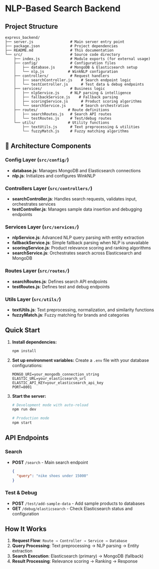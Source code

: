 # NLP-Based Search Backend 


## Project Structure

```
express_backend/
├── server.js                 # Main server entry point
├── package.json              # Project dependencies
├── README.md                 # This documentation
└── src/                      # Source code directory
    ├── index.js              # Module exports (for external usage)
    ├── config/               # Configuration files
    │   ├── database.js       # MongoDB & Elasticsearch setup
    │   └── nlp.js           # WinkNLP configuration
    ├── controllers/          # Request handlers
    │   ├── searchController.js    # Search endpoint logic
    │   └── testController.js      # Test data & debug endpoints
    ├── services/             # Business logic
    │   ├── nlpService.js     # NLP parsing & intelligence
    │   ├── fallbackService.js    # Fallback parsing
    │   ├── scoringService.js      # Product scoring algorithms
    │   └── searchService.js       # Search orchestration
    ├── routes/              # Route definitions
    │   ├── searchRoutes.js   # Search API routes
    │   └── testRoutes.js     # Test/debug routes
    └── utils/               # Utility functions
        ├── textUtils.js      # Text preprocessing & utilities
        └── fuzzyMatch.js     # Fuzzy matching algorithms
```

## 🔧 Architecture Components

### **Config Layer** (`src/config/`)
- **database.js**: Manages MongoDB and Elasticsearch connections
- **nlp.js**: Initializes and configures WinkNLP

### **Controllers Layer** (`src/controllers/`)
- **searchController.js**: Handles search requests, validates input, orchestrates services
- **testController.js**: Manages sample data insertion and debugging endpoints

### **Services Layer** (`src/services/`)
- **nlpService.js**: Advanced NLP query parsing with entity extraction
- **fallbackService.js**: Simple fallback parsing when NLP is unavailable
- **scoringService.js**: Product relevance scoring and ranking algorithms
- **searchService.js**: Orchestrates search across Elasticsearch and MongoDB

### **Routes Layer** (`src/routes/`)
- **searchRoutes.js**: Defines search API endpoints
- **testRoutes.js**: Defines test and debug endpoints

### **Utils Layer** (`src/utils/`)
- **textUtils.js**: Text preprocessing, normalization, and similarity functions
- **fuzzyMatch.js**: Fuzzy matching for brands and categories

## Quick Start

1. **Install dependencies:**
   ```bash
   npm install
   ```

2. **Set up environment variables:**
   Create a `.env` file with your database configurations:
   ```env
   MONGO_URI=your_mongodb_connection_string
   ELASTIC_URL=your_elasticsearch_url
   ELASTIC_API_KEY=your_elasticsearch_api_key
   PORT=8001
   ```

3. **Start the server:**
   ```bash
   # Development mode with auto-reload
   npm run dev
   
   # Production mode
   npm start
   ```

## API Endpoints

### Search
- **POST** `/search` - Main search endpoint
  ```json
  {
    "query": "nike shoes under 15000"
  }
  ```

### Test & Debug
- **POST** `/test/add-sample-data` - Add sample products to databases
- **GET** `/debug/elasticsearch` - Check Elasticsearch status and configuration

## How It Works

1. **Request Flow**: `Route → Controller → Service → Database`
2. **Query Processing**: Text preprocessing → NLP parsing → Entity extraction
3. **Search Execution**: Elasticsearch (primary) → MongoDB (fallback)
4. **Result Processing**: Relevance scoring → Ranking → Response

